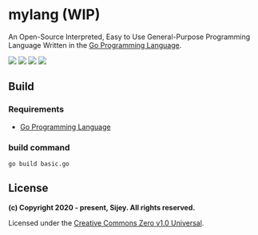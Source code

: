 # mylang (WIP)

An Open-Source Interpreted, Easy to Use General-Purpose Programming Language Written in the [Go Programming Language](https://go.dev/).

[![](https://img.shields.io/badge/Made_with-Golang-blue?logo=go&style=flat-square)](https://go.dev/)
[![](https://img.shields.io/badge/License-Creative_Commons-ed9321?logo=creativecommons&style=flat-square)](https://creativecommons.org/)
[![](https://img.shields.io/badge/GitHub-sijey--praveen/mylang-ebebeb?logo=github&style=flat-square)](https://github.com/sijey-praveen/mylang/)
![](https://img.shields.io/badge/Discord-sijey%239115-5865f2?logo=discord&style=flat-square)

## Build

### Requirements

- [Go Programming Language](https://go.dev/)

### build command

```
go build basic.go
```

## License

**(c) Copyright 2020 - present, Sijey. All rights reserved.**

Licensed under the [Creative Commons Zero v1.0 Universal](https://creativecommons.org/).
